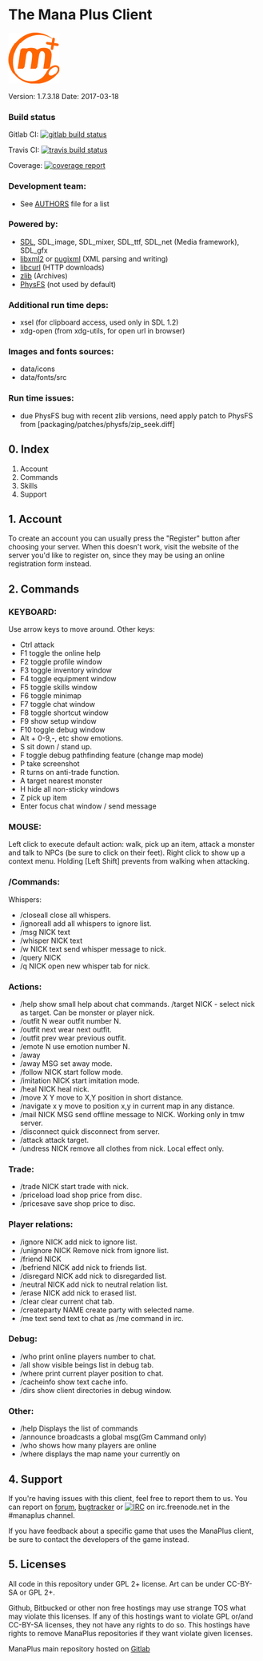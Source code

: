 # The Mana Plus Client

![ManaPlus logo](data/icons/manaplus.png)

Version: 1.7.3.18        Date: 2017-03-18

### Build status

Gitlab CI: [![gitlab build status](https://gitlab.com/manaplus/manaplus/badges/master/build.svg)](https://gitlab.com/manaplus/manaplus/commits/master)

Travis CI: [![travis build status](https://travis-ci.org/ManaPlus/ManaPlus.svg?branch=master)](https://gitlab.com/manaplus/manaplus/commits/master)

Coverage: [![coverage report](https://gitlab.com/manaplus/manaplus/badges/master/coverage.svg)](http://stats.manaplus.org/gcov/gcc-6.html)

### Development team:
 - See [AUTHORS](AUTHORS) file for a list

### Powered by:

 - [SDL](http://libsdl.org/), SDL_image, SDL_mixer, SDL_ttf, SDL_net (Media framework), SDL_gfx
 - [libxml2](http://xmlsoft.org/) or [pugixml](http://pugixml.org/) (XML parsing and writing)
 - [libcurl](http://curl.haxx.se/) (HTTP downloads)
 - [zlib](http://zlib.net/) (Archives)
 - [PhysFS](https://icculus.org/physfs/) (not used by default)

### Additional run time deps:
 - xsel (for clipboard access, used only in SDL 1.2)
 - xdg-open (from xdg-utils, for open url in browser)

### Images and fonts sources:
 - data/icons
 - data/fonts/src

### Run time issues:
 - due PhysFS bug with recent zlib versions, need apply patch to PhysFS from [packaging/patches/physfs/zip_seek.diff]


## 0. Index

1. Account
2. Commands
3. Skills
4. Support


## 1. Account

To create an account you can usually press the "Register" button after
choosing your server. When this doesn't work, visit the website of the server
you'd like to register on, since they may be using an online registration
form instead.

## 2. Commands

### KEYBOARD:

Use arrow keys to move around. Other keys:

- Ctrl               attack
- F1                 toggle the online help
- F2                 toggle profile window
- F3                 toggle inventory window
- F4                 toggle equipment window
- F5                 toggle skills window
- F6                 toggle minimap
- F7                 toggle chat window
- F8                 toggle shortcut window
- F9                 show setup window
- F10                toggle debug window
- Alt + 0-9,-, etc   show emotions.
- S                  sit down / stand up.
- F                  toggle debug pathfinding feature (change map mode)
- P                  take screenshot
- R                  turns on anti-trade function.
- A                  target nearest monster
- H                  hide all non-sticky windows
- Z                  pick up item
- Enter              focus chat window / send message

### MOUSE:

Left click to execute default action: walk, pick up an item, attack a monster
and talk to NPCs (be sure to click on their feet). Right click to show up a
context menu. Holding [Left Shift] prevents from walking when attacking.

### /Commands:

Whispers:
- /closeall          close all whispers.
- /ignoreall         add all whispers to ignore list.
- /msg NICK text
- /whisper NICK text
- /w NICK text       send whisper message to nick.
- /query NICK
- /q NICK            open new whisper tab for nick.

### Actions:
- /help              show small help about chat commands. /target NICK - select nick as target. Can be monster or player nick.
- /outfit N          wear outfit number N.
- /outfit next       wear next outfit.
- /outfit prev       wear previous outfit.
- /emote N           use emotion number N.
- /away
- /away MSG          set away mode.
- /follow NICK       start follow mode.
- /imitation NICK    start imitation mode.
- /heal NICK         heal nick.
- /move X Y          move to X,Y position in short distance.
- /navigate x y      move to position x,y in current map in any distance.
- /mail NICK MSG     send offline message to NICK. Working only in tmw server.
- /disconnect        quick disconnect from server.
- /attack            attack target.
- /undress NICK      remove all clothes from nick. Local effect only.

### Trade:
- /trade NICK        start trade with nick.
- /priceload         load shop price from disc.
- /pricesave         save shop price to disc.

### Player relations:
- /ignore NICK       add nick to ignore list.
- /unignore NICK     Remove nick from ignore list.
- /friend NICK
- /befriend NICK     add nick to friends list.
- /disregard NICK    add nick to disregarded list.
- /neutral NICK      add nick to neutral relation list.
- /erase NICK        add nick to erased list.
- /clear             clear current chat tab.
- /createparty NAME  create party with selected name.
- /me text           send text to chat as /me command in irc.

### Debug:
- /who               print online players number to chat.
- /all               show visible beings list in debug tab.
- /where             print current player position to chat.
- /cacheinfo         show text cache info.
- /dirs              show client directories in debug window.

### Other:
- /help              Displays the list of commands
- /announce          broadcasts a global msg(Gm Cammand only)
- /who               shows how many players are online
- /where             displays the map name your currently on

## 4. Support

If you're having issues with this client, feel free to report them to us.
You can report on [forum](http://forums.themanaworld.org/viewforum.php?f=12),
[bugtracker](http://bugs.evolonline.org) or
[![IRC](https://img.shields.io/badge/IRC-FreeNode/manaplus-yellow.svg)](webchat.freenode.net/?channels=manaplus)
on irc.freenode.net in the #manaplus channel.

If you have feedback about a specific game that uses the ManaPlus client, be sure
to contact the developers of the game instead.

## 5. Licenses

All code in this repository under GPL 2+ license. Art can be under CC-BY-SA or GPL 2+.

Github, Bitbucked or other non free hostings may use strange TOS what may violate this licenses. If any of this hostings want to violate GPL or/and CC-BY-SA licenses,
they not have any rights to do so. This hostings have rights to remove ManaPlus repositories if they want violate given licenses.

ManaPlus main repository hosted on [Gitlab](https://gitlab.com/manaplus/manaplus/)
